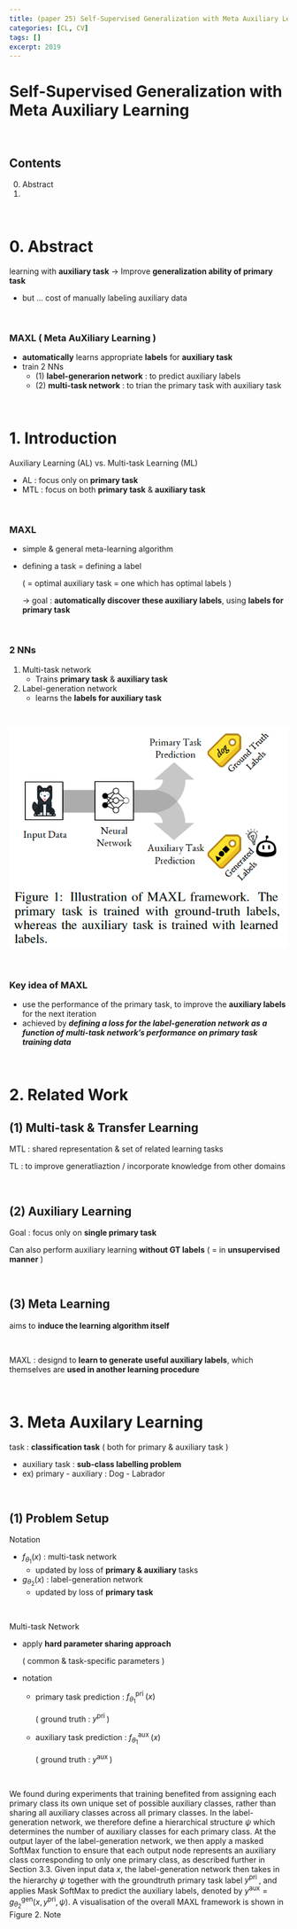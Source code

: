 ```yaml
---
title: (paper 25) Self-Supervised Generalization with Meta Auxiliary Learning
categories: [CL, CV]
tags: []
excerpt: 2019
---
```


<script src="https://cdn.mathjax.org/mathjax/latest/MathJax.js?config=TeX-AMS-MML_HTMLorMML" type="text/javascript"></script>

# Self-Supervised Generalization with Meta Auxiliary Learning

<br>

## Contents

0. Abstract
0. 

<br>

# 0. Abstract

learning with **auxiliary task** $\rightarrow$ Improve **generalization ability of primary task**

- but … cost of manually labeling auxiliary data

<br>

### MAXL ( Meta AuXiliary Learning )

- **automatically** learns appropriate **labels** for **auxiliary task**
- train 2 NNs
  - (1) **label-generarion network** : to predict auxiliary labels
  - (2) **multi-task network** : to trian the primary task with auxiliary task

<br>

# 1. Introduction

Auxiliary Learning (AL) vs. Multi-task Learning (ML)

- AL : focus only on **primary task**
- MTL : focus on both **primary task** & **auxiliary task**

<br>

### MAXL

- simple & general meta-learning algorithm

- defining a task = defining a label

  ( = optimal auxiliary task = one which has optimal labels )

  $\rightarrow$ goal : **automatically discover these auxiliary labels**, using **labels for primary task**

<br>

### 2 NNs

1. Multi-task network 
   - Trains **primary task** & **auxiliary task**
2. Label-generation network
   - learns the **labels for auxiliary task**

<br>

![figure2](/assets/img/cl/img53.png)

<br>

### Key idea of MAXL

- use the performance of the primary task, to improve the **auxiliary labels** for the next iteration
- achieved by ***defining a loss for the label-generation network as a function of multi-task network’s performance on primary task training data***

<br>

# 2. Related Work

## (1) Multi-task & Transfer Learning

MTL : shared representation & set of related learning tasks

TL : to improve generatliaztion / incorporate knowledge from other domains

<br>

## (2) Auxiliary Learning

Goal : focus only on **single primary task**

Can also perform auxiliary learning **without GT labels** ( = in **unsupervised manner** )

<br>

## (3) Meta Learning

aims to **induce the learning algorithm itself**

<br>

MAXL : designd to **learn to generate useful auxiliary labels**, which themselves are **used in another learning procedure**

<br>

# 3. Meta Auxilary Learning

task : **classification task** ( both for primary & auxiliary task )

- auxiliary task : **sub-class labelling problem**
- ex) primary - auxiliary : Dog - Labrador

<br>

## (1) Problem Setup

Notation

- $f_{\theta_1}(x)$ : multi-task network
  - updated by loss of **primary & auxiliary** tasks
- $g_{\theta_2}(x)$ : label-generation network
  - updated by loss of **primary task**

<br>

Multi-task Network

- apply **hard parameter sharing approach**

  ( common & task-specific parameters )

- notation

  - primary task prediction : $f_{\theta_1}^{\text {pri }}(x)$

    ( ground truth : $y^{\text {pri }}$ )

  - auxiliary task prediction : $f_{\theta_1}^{\text {aux }}(x)$

    ( ground truth : $y^{\text {aux }}$ )

<br>





We found during experiments that training benefited from assigning each primary class its own unique set of possible auxiliary classes, rather than sharing all auxiliary classes across all primary classes. In the label-generation network, we therefore define a hierarchical structure $\psi$ which determines the number of auxiliary classes for each primary class. At the output layer of the label-generation network, we then apply a masked SoftMax function to ensure that each output node represents an auxiliary class corresponding to only one primary class, as described further in Section 3.3. Given input data $x$, the label-generation network then takes in the hierarchy $\psi$ together with the groundtruth primary task label $y^{\text {pri }}$, and applies Mask SoftMax to predict the auxiliary labels, denoted by $y^{\mathrm{aux}}=g_{\theta_2}^{\mathrm{gen}}\left(x, y^{\mathrm{pri}}, \psi\right)$. A visualisation of the overall MAXL framework is shown in Figure 2. Note
